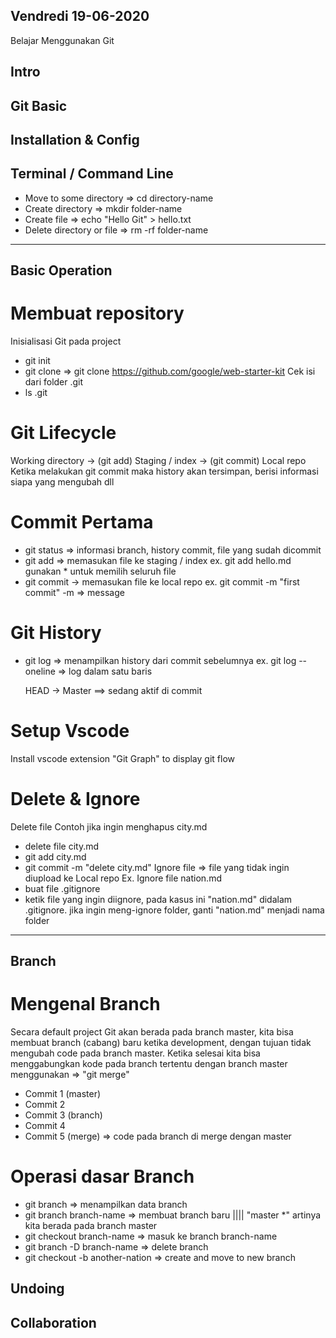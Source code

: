 ###
Vendredi
19-06-2020
---
Belajar Menggunakan Git
###

## Intro

## Git Basic

## Installation & Config

## Terminal / Command Line
- Move to some directory => cd directory-name
- Create directory => mkdir folder-name
- Create file => echo "Hello Git" > hello.txt 
- Delete directory or file => rm -rf folder-name
-----

## Basic Operation
# Membuat repository
Inisialisasi Git pada project
* git init
* git clone => git clone https://github.com/google/web-starter-kit
Cek isi dari folder .git 
* ls .git

# Git Lifecycle
Working directory -> (git add) Staging / index -> (git commit) Local repo 
Ketika melakukan git commit maka history akan tersimpan, berisi informasi siapa yang mengubah dll

# Commit Pertama
* git status => informasi branch, history commit, file yang sudah dicommit
* git add => memasukan file ke staging / index 
  ex. git add hello.md
  gunakan * untuk memilih seluruh file
* git commit -> memasukan file ke local repo
  ex. git commit -m "first commit" 
  -m => message

# Git History
* git log => menampilkan history dari commit sebelumnya 
  ex. git log --oneline => log dalam satu baris

  HEAD -> Master ==> sedang aktif di commit 

# Setup Vscode
Install vscode extension "Git Graph" to display git flow

# Delete & Ignore
Delete file
 Contoh jika ingin menghapus city.md
 - delete file city.md
 - git add city.md
 - git commit -m "delete city.md"
Ignore file => file yang tidak ingin diupload ke Local repo
 Ex. Ignore file nation.md
 - buat file .gitignore
 - ketik file yang ingin diignore, pada kasus ini "nation.md" didalam .gitignore.
   jika ingin meng-ignore folder, ganti "nation.md" menjadi nama folder
-----

## Branch
# Mengenal Branch
Secara default project Git akan berada pada branch master,
kita bisa membuat branch (cabang) baru ketika development, dengan tujuan tidak mengubah code pada branch master.
Ketika selesai kita bisa menggabungkan kode pada branch tertentu dengan branch master menggunakan => "git merge"
- Commit 1 (master)
- Commit 2
- Commit 3 (branch)
- Commit 4
- Commit 5 (merge) => code pada branch di merge dengan master

# Operasi dasar Branch
* git branch => menampilkan data branch
* git branch branch-name => membuat branch baru |||| "master *" artinya kita berada pada branch master
* git checkout branch-name => masuk ke branch branch-name
* git branch -D branch-name => delete branch
* git checkout -b another-nation => create and move to new branch

## Undoing

## Collaboration
